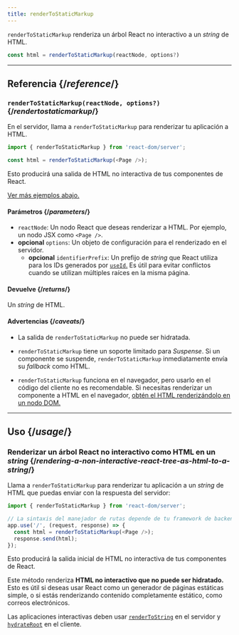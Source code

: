```yaml
---
title: renderToStaticMarkup
---
```


<Intro>

`renderToStaticMarkup` renderiza un árbol React no interactivo a un _string_ de HTML.

```js
const html = renderToStaticMarkup(reactNode, options?)
```

</Intro>

<InlineToc />

---

## Referencia {/*reference*/}

### `renderToStaticMarkup(reactNode, options?)` {/*rendertostaticmarkup*/}

En el servidor, llama a `renderToStaticMarkup` para renderizar tu aplicación a HTML.

```js
import { renderToStaticMarkup } from 'react-dom/server';

const html = renderToStaticMarkup(<Page />);
```

Esto producirá una salida de HTML no interactiva de tus componentes de React.

[Ver más ejemplos abajo.](#usage)

#### Parámetros {/*parameters*/}

* `reactNode`: Un nodo React que deseas renderizar a HTML. Por ejemplo, un nodo JSX como `<Page />`.
* **opcional** `options`: Un objeto de configuración para el renderizado en el servidor.
  * **opcional** `identifierPrefix`: Un prefijo de *string* que React utiliza para los IDs generados por [`useId`.](/reference/react/useId) Es útil para evitar conflictos cuando se utilizan múltiples raíces en la misma página.

#### Devuelve {/*returns*/}

Un _string_ de HTML.

#### Advertencias {/*caveats*/}

* La salida de `renderToStaticMarkup` no puede ser hidratada.

* `renderToStaticMarkup` tiene un soporte limitado para _Suspense_. Si un componente se suspende, `renderToStaticMarkup` inmediatamente envía su _fallback_ como HTML.

* `renderToStaticMarkup` funciona en el navegador, pero usarlo en el código del cliente no es recomendable. Si necesitas renderizar un componente a HTML en el navegador, [obtén el HTML renderizándolo en un nodo DOM.](/reference/react-dom/server/renderToString#removing-rendertostring-from-the-client-code)

---

## Uso {/*usage*/}

### Renderizar un árbol React no interactivo como HTML en un _string_ {/*rendering-a-non-interactive-react-tree-as-html-to-a-string*/}

Llama a `renderToStaticMarkup` para renderizar tu aplicación a un _string_ de HTML que puedas enviar con la respuesta del servidor:

```js {5-6}
import { renderToStaticMarkup } from 'react-dom/server';

// La sintaxis del manejador de rutas depende de tu framework de backend
app.use('/', (request, response) => {
  const html = renderToStaticMarkup(<Page />);
  response.send(html);
});
```

Esto producirá la salida inicial de HTML no interactiva de tus componentes de React.

<Pitfall>

Este método renderiza **HTML no interactivo que no puede ser hidratado.** Esto es útil si deseas usar React como un generador de páginas estáticas simple, o si estás renderizando contenido completamente estático, como correos electrónicos.

Las aplicaciones interactivas deben usar [`renderToString`](/reference/react-dom/server/renderToString) en el servidor y [`hydrateRoot`](/reference/react-dom/client/hydrateRoot) en el cliente.

</Pitfall>
